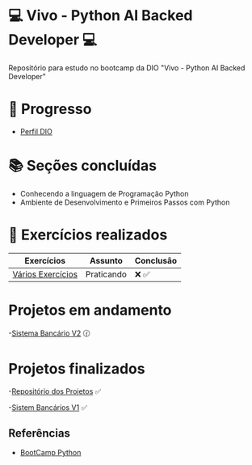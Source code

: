 
# 💻️ Vivo - Python AI Backed Developer 💻️

Repositório para estudo no bootcamp da DIO "Vivo - Python AI Backed Developer"

# 📶 Progresso

- [Perfil DIO](web.dio.me/users/bluizfillypper)

# 📚️ Seções concluídas

- Conhecendo a linguagem de Programação Python
- Ambiente de Desenvolvimento e Primeiros Passos com Python

# 📑 Exercícios realizados

| Exercícios | Assunto | Conclusão |
|------------|---------|-----------|
|[Vários Exercícios](https://github.com/Fillypper/curso_de_python_fundamentos)| Praticando | ❌ ✅ |

# Projetos em andamento
-[Sistema Bancário V2](https://github.com/Fillypper/desafio_sistema_bancario/blob/main/sistema_bancario_v2.py) 🕜️

# Projetos finalizados
-[Repositório dos Projetos](https://github.com/Fillypper/desafio_sistema_bancario) ✅

-[Sistem Bancários V1](https://github.com/Fillypper/desafio_sistema_bancario/blob/main/sistema_bancario.py) ✅

## Referências

- [BootCamp Python](https://www.dio.me/bootcamp/coding-future-vivo-python-ai-backend-developer)

